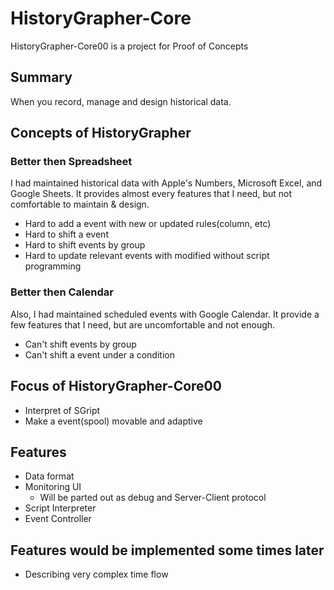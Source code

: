 HistoryGrapher-Core
====

HistoryGrapher-Core00 is a project for Proof of Concepts

## Summary

When you record, manage and design historical data.

## Concepts of HistoryGrapher

### Better then Spreadsheet

I had maintained historical data with Apple's Numbers, Microsoft Excel, and Google Sheets.
It provides almost every features that I need, but not comfortable to maintain & design.

* Hard to add a event with new or updated rules(column, etc)
* Hard to shift a event
* Hard to shift events by group
* Hard to update relevant events with modified without script programming

### Better then Calendar

Also, I had maintained scheduled events with Google Calendar.
It provide a few features that I need, but are uncomfortable and not enough.

* Can't shift events by group
* Can't shift a event under a condition

## Focus of HistoryGrapher-Core00

* Interpret of SGript
* Make a event(spool) movable and adaptive

## Features

* Data format
* Monitoring UI
  * Will be parted out as debug and Server-Client protocol
* Script Interpreter
* Event Controller

## Features would be implemented some times later

* Describing very complex time flow
